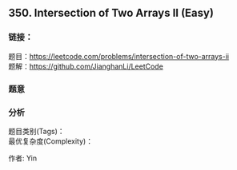 ## 350. Intersection of Two Arrays II (Easy)

### **链接**：
题目：https://leetcode.com/problems/intersection-of-two-arrays-ii  
题解：https://github.com/JianghanLi/LeetCode

### **题意**



### **分析**  
题目类别(Tags)：  
最优复杂度(Complexity)：  



作者: Yin
